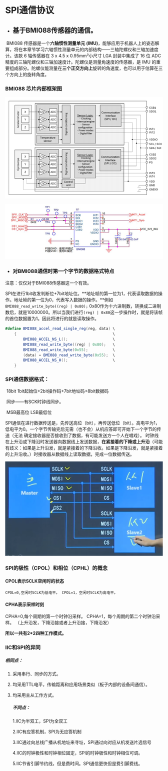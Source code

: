 #                              SPI通信协议 

- ## 基于BMI088传感器的通信。

​        BMI088 传感器是一个**六轴惯性测量单元 (IMU)**，能够应用于机器人上的姿态解算，将在本章节学习六轴惯性测量单元的内部结构——三轴陀螺仪和三轴加速度计。该款 6 轴传感器在 3 x 4.5 x 0.95mm³小尺寸 LGA 封装中集成了 16 位 ADC 精度的三轴陀螺仪和三轴加速度计。陀螺仪是测量角速度的传感器，是 IMU 的重要组成部分。陀螺仪能测量在**三个正交方向上**旋转的角速度，也可以用于估算在三个方向上的旋转角度。

###     BMI088 芯片内部框架图

![image-20230719204144959](SPI通信协议.assets/image-20230719204144959.png)

![image-20230719204236735](SPI通信协议.assets/image-20230719204236735.png)



- ### 对BMI088通信时第一个字节的数据格式特点

注意：仅仅对于BMI088传感器这一个有效。

   SPI在进行1bit收发判断位+7bit地址位。**地址帧的第一位为1，代表读取数据的操作。地址帧的第一位为0，代表写入数据的操作。**例如`BMI088_read_write_byte((reg) | 0x80);` 0x80作为十六进制数，转换成二进制数后，就是10000000。所以当我们进行`(reg) | 0x80`这一步操作时，就是将该帧的首位数据置为1。因此将进行的就是读取操作。

```c#
#define BMI088_accel_read_single_reg(reg, data) \
    {                                           \
        BMI088_ACCEL_NS_L();                    \  
        BMI088_read_write_byte((reg) | 0x80);   \
        BMI088_read_write_byte(0x55);           \
        (data) = BMI088_read_write_byte(0x55);  \
        BMI088_ACCEL_NS_H();                    \
    }
```

### SPI通信数据格式：

​	18bit  1bit起始位+2bit操作码+7bit地址码+8bit数据码

​    同步——有SCK时钟线同步。

​     MSB最高位    LSB最低位  

​		SPI通信在进行数据传送是，先传送高位（bit），再传送低位（bit）。高电平为1，低电平为0。一个字节传输完后无需（也不会）从机应答即可开始下一个字节的传送（无法 确定接收器是否接收到了数据，有可能发送方一个人在唱戏）。 时钟线在上升沿或下降沿时发送器向数据线上发送数据，**在紧接着的下降或上升沿**（可能有歧义：如果是上升沿发，就是紧接着的下降沿收。如果是下降沿发，就是紧接着的上升沿收。）时接收器从数据线上读取数据，完成一位数据传送。

![image-20230720095135480](SPI通信协议.assets/image-20230720095135480.png)

### SPI的极性（CPOL）和相位（CPHL）的概念

#### CPOL表示SCLK空闲时的状态

 	CPOL=0,空闲时SCLK为低电平。	CPOL=1，空闲时SCLK为高电平。

#### CPHA表示采样时刻

 CPHA=0,每个周期的第一个时钟沿采样。	CPHA=1，每个周期的第二个时钟沿采样。  （上升沿发，下降沿接或者上升沿接，下降沿发）

**所以一共有2*2四种工作模式。**





### IIC和SPI的异同

#####     相同点：

1. 采用串行、同步的方式。

2. 均采用TTL电平，传输距离和应用场景类似（板子内部的设备间通信）。

3. 均采用主从工作方式。

   ##### 不同点：

   1.IIC为半双工，SPI为全双工

   2.IIC有应答机制，SPI为无应答机制

   3.IIC通过向总线广播从机地址来寻址，SPI通过向对应从机发送片选信号

   4.IIC的时钟极性和时钟相位固定，SPI的时钟极性和时钟相位可调。

   5.IIC节省引脚节约线，但是费时间。SPI通信更快但是费引脚费线。

